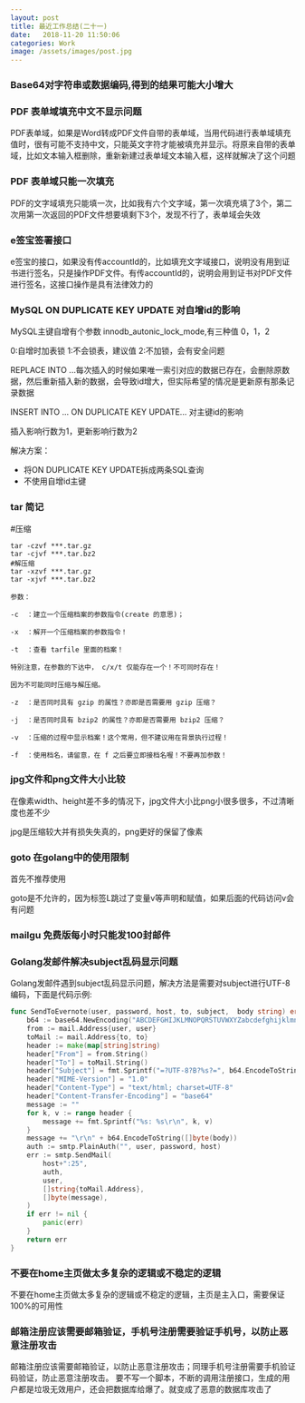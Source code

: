 ```yaml
---
layout: post
title: 最近工作总结(二十一)
date:   2018-11-20 11:50:06
categories: Work
image: /assets/images/post.jpg
---
```


### Base64对字符串或数据编码,得到的结果可能大小增大

### PDF 表单域填充中文不显示问题

PDF表单域，如果是Word转成PDF文件自带的表单域，当用代码进行表单域填充值时，很有可能不支持中文，只能英文字符才能被填充并显示。将原来自带的表单域，比如文本输入框删除，重新新建过表单域文本输入框，这样就解决了这个问题

### PDF 表单域只能一次填充

PDF的文字域填充只能填一次，比如我有六个文字域，第一次填充填了3个，第二次用第一次返回的PDF文件想要填剩下3个，发现不行了，表单域会失效

### e签宝签署接口

e签宝的接口，如果没有传accountId的，比如填充文字域接口，说明没有用到证书进行签名，只是操作PDF文件。有传accountId的，说明会用到证书对PDF文件进行签名，这接口操作是具有法律效力的

### MySQL ON DUPLICATE KEY UPDATE 对自增id的影响

MySQL主键自增有个参数 innodb_autonic_lock_mode,有三种值 0，1，2

0:自增时加表锁
1:不会锁表，建议值
2:不加锁，会有安全问题

REPLACE INTO ...每次插入的时候如果唯一索引对应的数据已存在，会删除原数据，然后重新插入新的数据，会导致id增大，但实际希望的情况是更新原有那条记录数据

INSERT INTO ...  ON DUPLICATE KEY UPDATE... 对主键id的影响

插入影响行数为1，更新影响行数为2

解决方案：

- 将ON DUPLICATE KEY UPDATE拆成两条SQL查询
- 不使用自增id主键

### tar 简记

#压缩

```
tar -czvf ***.tar.gz
tar -cjvf ***.tar.bz2
#解压缩
tar -xzvf ***.tar.gz
tar -xjvf ***.tar.bz2

参数：

-c  ：建立一个压缩档案的参数指令(create 的意思)；

-x  ：解开一个压缩档案的参数指令！

-t  ：查看 tarfile 里面的档案！

特别注意，在参数的下达中， c/x/t 仅能存在一个！不可同时存在！

因为不可能同时压缩与解压缩。

-z  ：是否同时具有 gzip 的属性？亦即是否需要用 gzip 压缩？

-j  ：是否同时具有 bzip2 的属性？亦即是否需要用 bzip2 压缩？

-v  ：压缩的过程中显示档案！这个常用，但不建议用在背景执行过程！

-f  ：使用档名，请留意，在 f 之后要立即接档名喔！不要再加参数！
```

### jpg文件和png文件大小比较
在像素width、height差不多的情况下，jpg文件大小比png小很多很多，不过清晰度也差不少

jpg是压缩较大并有损失失真的，png更好的保留了像素

### goto 在golang中的使用限制
首先不推荐使用

goto是不允许的，因为标签L跳过了变量v等声明和赋值，如果后面的代码访问v会有问题

### mailgu 免费版每小时只能发100封邮件

### Golang发邮件解决subject乱码显示问题

Golang发邮件遇到subject乱码显示问题，解决方法是需要对subject进行UTF-8编码，下面是代码示例:

```go
func SendToEvernote(user, password, host, to, subject,  body string) error {
    b64 := base64.NewEncoding("ABCDEFGHIJKLMNOPQRSTUVWXYZabcdefghijklmnopqrstuvwxyz0123456789+/")
    from := mail.Address{user, user}
    toMail := mail.Address{to, to}
    header := make(map[string]string)
    header["From"] = from.String()
    header["To"] = toMail.String()
    header["Subject"] = fmt.Sprintf("=?UTF-8?B?%s?=", b64.EncodeToString([]byte(subject))) // 这一步，用base64对subject进行编码,然后指定subject为UTF-8编码
    header["MIME-Version"] = "1.0"
    header["Content-Type"] = "text/html; charset=UTF-8"
    header["Content-Transfer-Encoding"] = "base64"
    message := ""
    for k, v := range header {
        message += fmt.Sprintf("%s: %s\r\n", k, v)
    }
    message += "\r\n" + b64.EncodeToString([]byte(body))
    auth := smtp.PlainAuth("", user, password, host)
    err := smtp.SendMail(
        host+":25",
        auth,
        user,
        []string{toMail.Address},
        []byte(message),
    )
    if err != nil {
        panic(err)
    }
    return err
}
```

### 不要在home主页做太多复杂的逻辑或不稳定的逻辑

不要在home主页做太多复杂的逻辑或不稳定的逻辑，主页是主入口，需要保证100%的可用性

### 邮箱注册应该需要邮箱验证，手机号注册需要验证手机号，以防止恶意注册攻击
邮箱注册应该需要邮箱验证，以防止恶意注册攻击；同理手机号注册需要手机验证码验证，防止恶意注册攻击。
要不写一个脚本，不断的调用注册接口，生成的用户都是垃圾无效用户，还会把数据库给爆了。就变成了恶意的数据库攻击了
